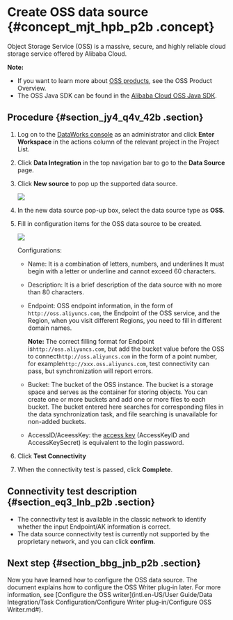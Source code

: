 # Create OSS data source {#concept_mjt_hpb_p2b .concept}

Object Storage Service \(OSS\) is a massive, secure, and highly reliable cloud storage service offered by Alibaba Cloud.

**Note:** 

-   If you want to learn more about [OSS products](https://www.alibabacloud.com/help/doc-detail/31817.htm), see the OSS Product Overview.
-   The OSS Java SDK can be found in the [Alibaba Cloud OSS Java SDK](http://oss.aliyuncs.com/aliyun_portal_storage/help/oss/OSS_Java_SDK_Dev_Guide_20141113.pdf).

## Procedure {#section_jy4_q4v_42b .section}

1.  Log on to the [DataWorks console](https://workbench.data.aliyun.com/console) as an administrator and click **Enter Workspace** in the actions column of the relevant project in the Project List.
2.  Click **Data Integration** in the top navigation bar to go to the **Data Source** page.
3.  Click **New source** to pop up the supported data source.

    ![](http://static-aliyun-doc.oss-cn-hangzhou.aliyuncs.com/assets/img/16209/15367210037559_en-US.png)

4.  In the new data source pop-up box, select the data source type as **OSS**.
5.  Fill in configuration items for the OSS data source to be created.

    ![](http://static-aliyun-doc.oss-cn-hangzhou.aliyuncs.com/assets/img/16209/15367210037560_en-US.png)

    Configurations:

    -   Name: It is a combination of letters, numbers, and underlines It must begin with a letter or underline and cannot exceed 60 characters.
    -   Description: It is a brief description of the data source with no more than 80 characters.
    -   Endpoint: OSS endpoint information, in the form of `http://oss.aliyuncs.com`, the Endpoint of the OSS service, and the Region, when you visit different Regions, you need to fill in different domain names.

        **Note:** The correct filling format for Endpoint is`http://oss.aliyuncs.com`, but add the bucket value before the OSS to connect`http://oss.aliyuncs.com` in the form of a point number, for example`http://xxx.oss.aliyuncs.com`, test connectivity can pass, but synchronization will report errors.

    -   Bucket: The bucket of the OSS instance. The bucket is a storage space and serves as the container for storing objects. You can create one or more buckets and add one or more files to each bucket. The bucket entered here searches for corresponding files in the data synchronization task, and file searching is unavailable for non-added buckets.
    -   AccessID/AceessKey: the [access key](https://www.alibabacloud.com/help/doc-detail/53045.htm) \(AccessKeyID and AccessKeySecret\) is equivalent to the login password.
6.  Click **Test Connectivity**
7.  When the connectivity test is passed, click **Complete**.

## Connectivity test description {#section_eq3_lnb_p2b .section}

-   The connectivity test is available in the classic network to identify whether the input Endpoint/AK information is correct.
-   The data source connectivity test is currently not supported by the proprietary network, and you can click **confirm**.

## Next step {#section_bbg_jnb_p2b .section}

Now you have learned how to configure the OSS data source. The document explains how to configure the OSS Writer plug‑in later. For more information, see [Configure the OSS writer](intl.en-US/User Guide/Data Integration/Task Configuration/Configure Writer plug-in/Configure OSS Writer.md#).

